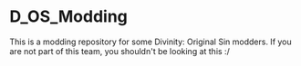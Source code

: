 D_OS_Modding
============
This is a modding repository for some Divinity: Original Sin modders. If you are not part of this team, you shouldn't be looking at this :/

